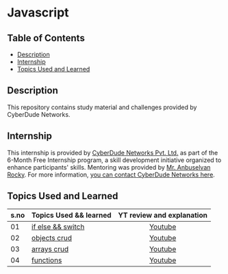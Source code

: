 # Javascript

## Table of Contents

- [Description](#description)
- [Internship](#internship)
- [Topics Used and Learned](#topics-used-and-learned)

## Description

This repository contains study material and challenges provided by CyberDude Networks.

## Internship

This internship is provided by [CyberDude Networks Pvt. Ltd.](https://youtube.com/cyberdudenetworks) as part of the 6-Month Free Internship program, a skill development initiative organized to enhance participants' skills. Mentoring was provided by [Mr. Anbuselvan Rocky](https://instagram.com/anbuselvanrocky). For more information, [you can contact CyberDude Networks here](https://cyberdudenetworks.com).

## Topics Used and Learned

| s.no | Topics Used && learned                            |                           YT review and explanation                            |
| :--- | :------------------------------------------------ | :----------------------------------------------------------------------------: |
| 01   | [if else && switch](./01-conditional-statements/) | [Youtube](https://www.youtube.com/live/-_8fbcy-TKY?si=ZY-jZbZqaVxHfEK6&t=421)  |
| 02   | [objects crud](./02-objects-crud/)                | [Youtube](https://www.youtube.com/live/4SAETZ1ojbQ?si=t5A_cEn-sf5QJUu8&t=2891) |
| 03   | [arrays crud](./03-array-crud/)                   | [Youtube](https://www.youtube.com/live/5TlFwbbuGFA?si=QpS1U4Qs-cxvM8OK&t=9457) |
| 04   | [functions](./03-array-crud/)                     |                                  [Youtube]()                                   |
